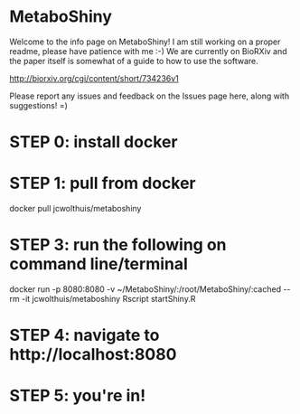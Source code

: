 # MetaboShiny
Welcome to the info page on MetaboShiny! I am still working on a proper readme, please have patience with me :-)
We are currently on BioRXiv and the paper itself is somewhat of a guide to how to use the software.

http://biorxiv.org/cgi/content/short/734236v1

Please report any issues and feedback on the Issues page here, along with suggestions! =)

# STEP 0: install docker

# STEP 1: pull from docker
docker pull jcwolthuis/metaboshiny

# STEP 3: run the following on command line/terminal
docker run -p 8080:8080 -v ~/MetaboShiny/:/root/MetaboShiny/:cached --rm -it jcwolthuis/metaboshiny Rscript startShiny.R

# STEP 4: navigate to http://localhost:8080

# STEP 5: you're in!

